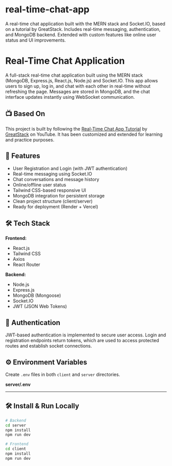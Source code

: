 # real-time-chat-app
A real-time chat application built with the MERN stack and Socket.IO, based on a tutorial by GreatStack. Includes real-time messaging, authentication, and MongoDB backend. Extended with custom features like online user status and UI improvements.
<br>
# Real-Time Chat Application

A full-stack real-time chat application built using the MERN stack (MongoDB, Express.js, React.js, Node.js) and Socket.IO. This app allows users to sign up, log in, and chat with each other in real-time without refreshing the page. Messages are stored in MongoDB, and the chat interface updates instantly using WebSocket communication.

## 📺 Based On
This project is built by following the [Real-Time Chat App Tutorial](https://www.youtube.com/watch?v=tEmt1Znux58) by [GreatStack](https://www.youtube.com/@GreatStack) on YouTube. It has been customized and extended for learning and practice purposes.

## 🚀 Features
- User Registration and Login (with JWT authentication)
- Real-time messaging using Socket.IO
- Chat conversations and message history
- Online/offline user status
- Tailwind CSS-based responsive UI
- MongoDB integration for persistent storage
- Clean project structure (client/server)
- Ready for deployment (Render + Vercel)

## 🛠️ Tech Stack
**Frontend:**
- React.js
- Tailwind CSS
- Axios
- React Router

**Backend:**
- Node.js
- Express.js
- MongoDB (Mongoose)
- Socket.IO
- JWT (JSON Web Tokens)


## 🔐 Authentication
JWT-based authentication is implemented to secure user access. Login and registration endpoints return tokens, which are used to access protected routes and establish socket connections.

## ⚙️ Environment Variables
Create `.env` files in both `client` and `server` directories.

**server/.env**

---

## 🛠️ Install & Run Locally

```bash
# Backend
cd server
npm install
npm run dev

# Frontend
cd client
npm install
npm run dev

